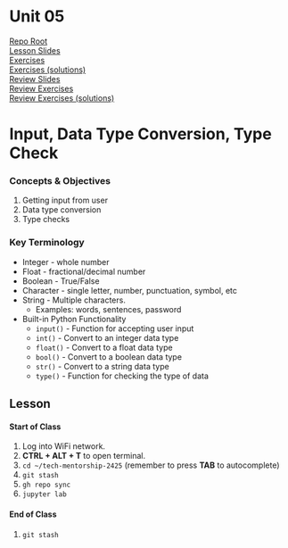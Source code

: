 # Unit 05

[Repo Root](../README.md)  
[Lesson Slides](./lesson.pptx)  
[Exercises](./exercises.py)  
[Exercises (solutions)](./exercises_solution.py)  
[Review Slides](./review.pptx)  
[Review Exercises](./review_exercises.py)  
[Review Exercises (solutions)](./review_exercises_solution.py)

# Input, Data Type Conversion, Type Check
### Concepts & Objectives
1. Getting input from user
2. Data type conversion
3. Type checks

### Key Terminology
* Integer - whole number
* Float - fractional/decimal number
* Boolean - True/False
* Character - single letter, number, punctuation, symbol, etc
* String - Multiple characters.
    * Examples: words, sentences, password
* Built-in Python Functionality
    * `input()` - Function for accepting user input
    * `int()` - Convert to an integer data type
    * `float()` - Convert to a float data type
    * `bool()` - Convert to a boolean data type
    * `str()` - Convert to a string data type
    * `type()` - Function for checking the type of data

## Lesson
#### Start of Class
1. Log into WiFi network.
2. **CTRL + ALT + T** to open terminal.
3. `cd ~/tech-mentorship-2425` (remember to press **TAB** to autocomplete)
4. `git stash`
5. `gh repo sync`
6. `jupyter lab`

#### End of Class
1. `git stash`
